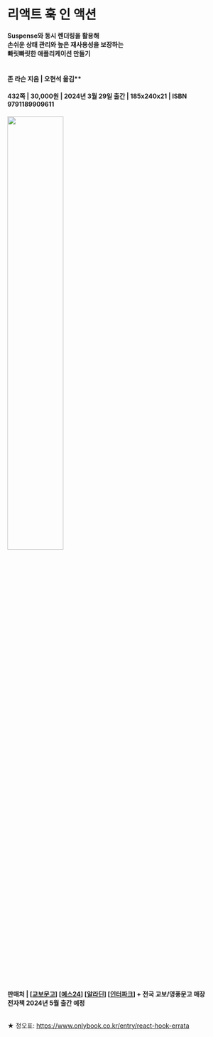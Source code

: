 # 리액트 훅 인 액션
**Suspense와 동시 렌더링을 활용해**<br>
**손쉬운 상태 관리와 높은 재사용성을 보장하는** <br>
**빠릿빠릿한 애플리케이션 만들기** <br><br>

#### 존 라슨 지음 | 오현석 옮김** <br>
#### 432쪽 | 30,000원 | 2024년 3월 29일 출간 | 185x240x21 | ISBN 9791189909611<br>

<img src = "https://img1.daumcdn.net/thumb/R1280x0/?scode=mtistory2&fname=https%3A%2F%2Fblog.kakaocdn.net%2Fdn%2Fb9BOsz%2FbtsFYMtzF23%2FFN413vxkGm61LBiiI1OfAK%2Fimg.jpg" width = "50%" height = "50%" ><br>

**판매처 | [[교보문고](https://bit.ly/3VsRxst)] [[예스24](https://bit.ly/3TtywDR)] [[알라딘](http://aladin.kr/p/BqKWY)] [[인터파크](https://bit.ly/43vrTW)] + 전국 교보/영풍문고 매장**<br>
**전자책 2024년 5월 출간 예정**<br><br>

★ 정오표: https://www.onlybook.co.kr/entry/react-hook-errata 
